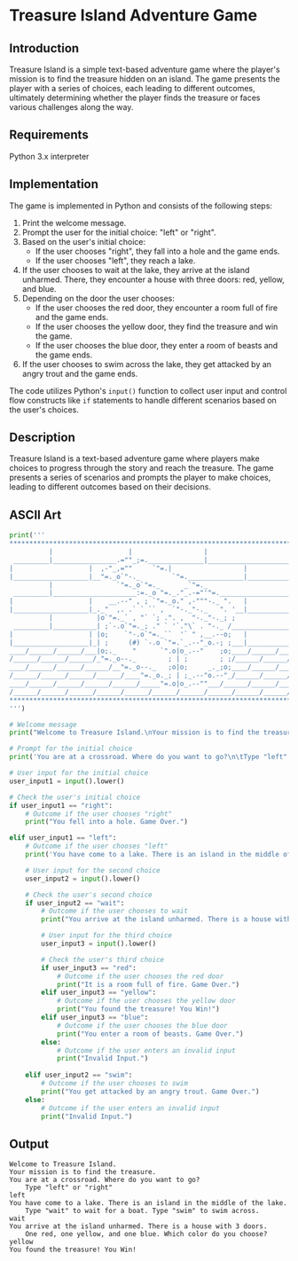 # Treasure Island Adventure Game

## Introduction
Treasure Island is a simple text-based adventure game where the player's mission is to find the treasure hidden on an island. The game presents the player with a series of choices, each leading to different outcomes, ultimately determining whether the player finds the treasure or faces various challenges along the way.

## Requirements
Python 3.x interpreter

## Implementation

The game is implemented in Python and consists of the following steps:

1. Print the welcome message.
2. Prompt the user for the initial choice: "left" or "right".
3. Based on the user's initial choice:
    - If the user chooses "right", they fall into a hole and the game ends.
    - If the user chooses "left", they reach a lake.
4. If the user chooses to wait at the lake, they arrive at the island unharmed. There, they encounter a house with three doors: red, yellow, and blue.
5. Depending on the door the user chooses:
    - If the user chooses the red door, they encounter a room full of fire and the game ends.
    - If the user chooses the yellow door, they find the treasure and win the game.
    - If the user chooses the blue door, they enter a room of beasts and the game ends.
6. If the user chooses to swim across the lake, they get attacked by an angry trout and the game ends.

The code utilizes Python's `input()` function to collect user input and control flow constructs like `if` statements to handle different scenarios based on the user's choices.

## Description

Treasure Island is a text-based adventure game where players make choices to progress through the story and reach the treasure. The game presents a series of scenarios and prompts the player to make choices, leading to different outcomes based on their decisions.

## ASCII Art

```python
print('''
*******************************************************************************
          |                   |                  |                     |
 _________|________________.=""_;=.______________|_____________________|_______
|                   |  ,-"_,=""     `"=.|                  |
|___________________|__"=._o`"-._        `"=.______________|___________________
          |                `"=._o`"=._      _`"=._                     |
 _________|_____________________:=._o "=._."_.-="'"=.__________________|_______
|                   |    __.--" , ; `"=._o." ,-"""-._ ".   |
|___________________|_._"  ,. .` ` `` ,  `"-._"-._   ". '__|___________________
          |           |o`"=._` , "` `; .". ,  "-._"-._; ;              |
 _________|___________| ;`-.o`"=._; ." ` '`."\` . "-._ /_______________|_______
|                   | |o;    `"-.o`"=._``  '` " ,__.--o;   |
|___________________|_| ;     (#) `-.o `"=.`_.--"_o.-; ;___|___________________
____/______/______/___|o;._    "      `".o|o_.--"    ;o;____/______/______/____
/______/______/______/_"=._o--._        ; | ;        ; ;/______/______/______/_
____/______/______/______/__"=._o--._   ;o|o;     _._;o;____/______/______/____
/______/______/______/______/____"=._o._; | ;_.--"o.--"_/______/______/______/_
____/______/______/______/______/_____"=.o|o_.--""___/______/______/______/____
/______/______/______/______/______/______/______/______/______/______/_____ /
*******************************************************************************
''')
```

```python
# Welcome message
print("Welcome to Treasure Island.\nYour mission is to find the treasure.")

# Prompt for the initial choice
print('You are at a crossroad. Where do you want to go?\n\tType "left" or "right"')

# User input for the initial choice
user_input1 = input().lower()

# Check the user's initial choice
if user_input1 == "right":
    # Outcome if the user chooses "right"
    print("You fell into a hole. Game Over.")

elif user_input1 == "left":
    # Outcome if the user chooses "left"
    print('You have come to a lake. There is an island in the middle of the lake.\n\tType "wait" to wait for a boat. Type "swim" to swim across.')

    # User input for the second choice
    user_input2 = input().lower()

    # Check the user's second choice
    if user_input2 == "wait":
        # Outcome if the user chooses to wait
        print("You arrive at the island unharmed. There is a house with 3 doors.\n\tOne red, one yellow, and one blue. Which color do you choose?")

        # User input for the third choice
        user_input3 = input().lower()

        # Check the user's third choice
        if user_input3 == "red":
            # Outcome if the user chooses the red door
            print("It is a room full of fire. Game Over.")
        elif user_input3 == "yellow":
            # Outcome if the user chooses the yellow door
            print("You found the treasure! You Win!")
        elif user_input3 == "blue":
            # Outcome if the user chooses the blue door
            print("You enter a room of beasts. Game Over.")
        else:
            # Outcome if the user enters an invalid input
            print("Invalid Input.")
    
    elif user_input2 == "swim":
        # Outcome if the user chooses to swim
        print("You get attacked by an angry trout. Game Over.")
    else:
        # Outcome if the user enters an invalid input
        print("Invalid Input.")
```


## Output

```
Welcome to Treasure Island.
Your mission is to find the treasure.
You are at a crossroad. Where do you want to go?
    Type "left" or "right"
left
You have come to a lake. There is an island in the middle of the lake.
    Type "wait" to wait for a boat. Type "swim" to swim across.
wait
You arrive at the island unharmed. There is a house with 3 doors.
    One red, one yellow, and one blue. Which color do you choose?
yellow
You found the treasure! You Win!
```
